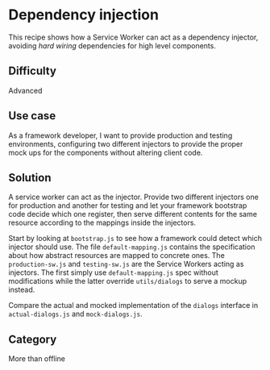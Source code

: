 # Dependency injection
This recipe shows how a Service Worker can act as a dependency injector, avoiding _hard wiring_ dependencies for high level components.

## Difficulty
Advanced

## Use case
As a framework developer, I want to provide production and testing environments, configuring two different injectors to provide the proper mock ups for the components without altering client code.

## Solution
A service worker can act as the injector. Provide two different injectors one for production and another for testing and let your framework bootstrap code decide which one register, then serve different contents for the same resource according to the mappings inside the injectors.

Start by looking at `bootstrap.js` to see how a framework could detect which injector should use. The file `default-mapping.js` contains the specification about how abstract resources are mapped to concrete ones. The `production-sw.js` and `testing-sw.js` are the Service Workers acting as injectors. The first simply use `default-mapping.js` spec without modifications while the latter override `utils/dialogs` to serve a mockup instead.

Compare the actual and mocked implementation of the `dialogs` interface in `actual-dialogs.js` and `mock-dialogs.js`.

## Category
More than offline
